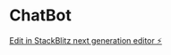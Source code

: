 # ChatBot

[Edit in StackBlitz next generation editor ⚡️](https://stackblitz.com/~/github.com/Darshannmk/ChatBot)